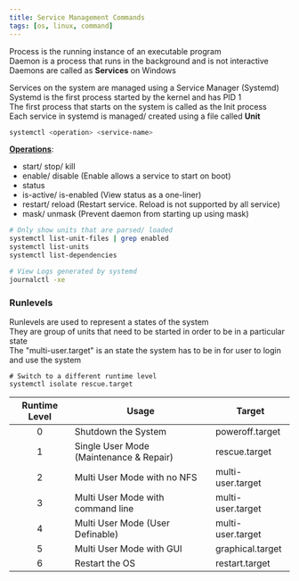 ```yaml
---
title: Service Management Commands
tags: [os, linux, command]
---
```


Process is the running instance of an executable program  
Daemon is a process that runs in the background and is not interactive  
Daemons are called as **Services** on Windows

Services on the system are managed using a Service Manager (Systemd)  
Systemd is the first process started by the kernel and has PID 1  
The first process that starts on the system is called as the Init process  
Each service in systemd is managed/ created using a file called **Unit**

````bash
systemctl <operation> <service-name>
````

**<u>Operations</u>**:

* start/ stop/ kill
* enable/ disable (Enable allows a service to start on boot)
* status
* is-active/ is-enabled (View status as a one-liner)
* restart/ reload (Restart service. Reload is not supported by all service)
* mask/ unmask (Prevent daemon from starting up using mask)

````bash
# Only show units that are parsed/ loaded
systemctl list-unit-files | grep enabled
systemctl list-units
systemctl list-dependencies

# View Logs generated by systemd
journalctl -xe
````

### Runlevels

Runlevels are used to represent a states of the system  
They are group of units that need to be started in order to be in a particular state  
The "multi-user.target" is an state the system has to be in for user to login and use the system

````shell
# Switch to a different runtime level
systemctl isolate rescue.target
````

| Runtime Level | Usage                                   | Target            |
|:-------------:| --------------------------------------- | ----------------- |
|       0       | Shutdown the System                     | poweroff.target   |
|       1       | Single User Mode (Maintenance & Repair) | rescue.target     |
|       2       | Multi User Mode with no NFS             | multi-user.target |
|       3       | Multi User Mode with command line       | multi-user.target |
|       4       | Multi User Mode (User Definable)        | multi-user.target |
|       5       | Multi User Mode with GUI                | graphical.target  |
|       6       | Restart the OS                          | restart.target    |